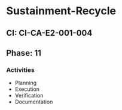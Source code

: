 # Sustainment-Recycle

## CI: CI-CA-E2-001-004
## Phase: 11

### Activities
- Planning
- Execution
- Verification
- Documentation
